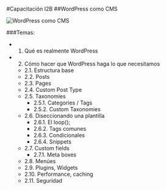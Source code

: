 #Capacitación I2B
##WordPress como CMS

![WordPress como CMS](https://rawgit.com/I2BTech/capacitacion-wordpress-como-cms/gh-pages/images/portada.png)

###Temas:
- 1. Qué es realmente WordPress
- 2. Cómo hacer que WordPress haga lo que necesitamos
	- 2.1. Estructura base
	- 2.2. Posts
	- 2.3. Pages
	- 2.4. Custom Post Type
	- 2.5. Taxonomies
		- 2.5.1. Categories / Tags
		- 2.5.2. Custom Taxonomies
	- 2.6. Diseccionando una plantilla
		- 2.6.1. El loop();
		- 2.6.2. Tags comunes
		- 2.6.3. Condicionales
		- 2.6.4. Snippets
	- 2.7. Custom fields
		- 2.7.1. Meta boxes
	- 2.8. Menúes
	- 2.9. Plugins, Widgets
	- 2.10. Performance, caching
	- 2.11. Seguridad
